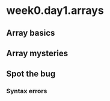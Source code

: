 # week0.day1.arrays

## Array basics

### 


## Array mysteries

### 


## Spot the bug

### Syntax errors
